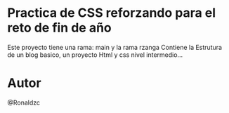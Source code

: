 # Practica de CSS reforzando para el reto de fin de año #

Este proyecto tiene una rama: main y la rama rzanga
Contiene la Estrutura de un blog basico, un proyecto Html y css nivel intermedio...


# Autor #
@Ronaldzc